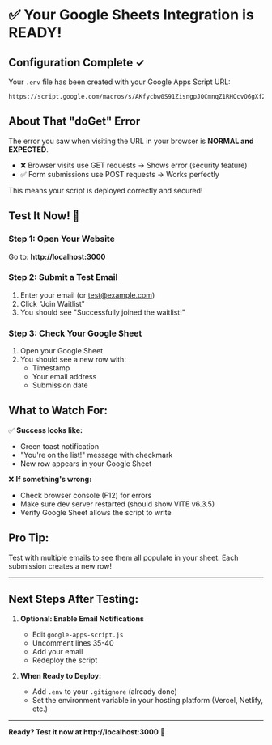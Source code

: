 # ✅ Your Google Sheets Integration is READY!

## Configuration Complete ✓

Your `.env` file has been created with your Google Apps Script URL:
```
https://script.google.com/macros/s/AKfycbw0S91ZisngpJQCmnqZ1RHQcvO6gXf2UY3kNCUg6jkmJPXAvfFV2PyzHJuhtrH_4xUI/exec
```

## About That "doGet" Error

The error you saw when visiting the URL in your browser is **NORMAL and EXPECTED**. 

- ❌ Browser visits use GET requests → Shows error (security feature)
- ✅ Form submissions use POST requests → Works perfectly

This means your script is deployed correctly and secured!

## Test It Now! 🚀

### Step 1: Open Your Website
Go to: **http://localhost:3000**

### Step 2: Submit a Test Email
1. Enter your email (or test@example.com)
2. Click "Join Waitlist"
3. You should see "Successfully joined the waitlist!"

### Step 3: Check Your Google Sheet
1. Open your Google Sheet
2. You should see a new row with:
   - Timestamp
   - Your email address
   - Submission date

## What to Watch For:

✅ **Success looks like:**
- Green toast notification
- "You're on the list!" message with checkmark
- New row appears in your Google Sheet

❌ **If something's wrong:**
- Check browser console (F12) for errors
- Make sure dev server restarted (should show VITE v6.3.5)
- Verify Google Sheet allows the script to write

## Pro Tip:

Test with multiple emails to see them all populate in your sheet. Each submission creates a new row!

---

## Next Steps After Testing:

1. **Optional: Enable Email Notifications**
   - Edit `google-apps-script.js`
   - Uncomment lines 35-40
   - Add your email
   - Redeploy the script

2. **When Ready to Deploy:**
   - Add `.env` to your `.gitignore` (already done)
   - Set the environment variable in your hosting platform (Vercel, Netlify, etc.)

---

**Ready? Test it now at http://localhost:3000** 🎯

